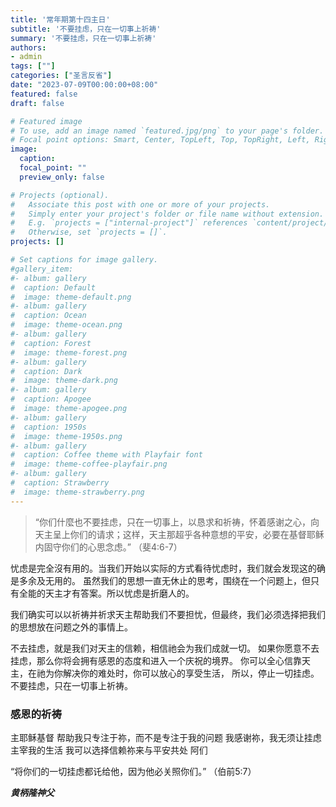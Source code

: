 ```yaml
---
title: '常年期第十四主日'
subtitle: '不要挂虑，只在一切事上祈祷'
summary: '不要挂虑，只在一切事上祈祷'
authors:
- admin
tags: [""]
categories: ["圣言反省"]
date: "2023-07-09T00:00:00+08:00"
featured: false
draft: false

# Featured image
# To use, add an image named `featured.jpg/png` to your page's folder.
# Focal point options: Smart, Center, TopLeft, Top, TopRight, Left, Right, BottomLeft, Bottom, BottomRight
image:
  caption:
  focal_point: ""
  preview_only: false

# Projects (optional).
#   Associate this post with one or more of your projects.
#   Simply enter your project's folder or file name without extension.
#   E.g. `projects = ["internal-project"]` references `content/project/deep-learning/index.md`.
#   Otherwise, set `projects = []`.
projects: []

# Set captions for image gallery.
#gallery_item:
#- album: gallery
#  caption: Default
#  image: theme-default.png
#- album: gallery
#  caption: Ocean
#  image: theme-ocean.png
#- album: gallery
#  caption: Forest
#  image: theme-forest.png
#- album: gallery
#  caption: Dark
#  image: theme-dark.png
#- album: gallery
#  caption: Apogee
#  image: theme-apogee.png
#- album: gallery
#  caption: 1950s
#  image: theme-1950s.png
#- album: gallery
#  caption: Coffee theme with Playfair font
#  image: theme-coffee-playfair.png
#- album: gallery
#  caption: Strawberry
#  image: theme-strawberry.png
---
```

> “你们什麼也不要挂虑，只在一切事上，以恳求和祈祷，怀着感谢之心，向天主呈上你们的请求；这样，天主那超乎各种意想的平安，必要在基督耶稣内固守你们的心思念虑。” （斐4:6-7）

忧虑是完全沒有用的。当我们开始以实际的方式看待忧虑时，我们就会发现这的确是多余及无用的。
虽然我们的思想一直无休止的思考，围绕在一个问题上，但只有全能的天主才有答案。所以忧虑是折磨人的。

我们确实可以以祈祷并祈求天主帮助我们不要担忧，但最终，我们必须选择把我们的思想放在问题之外的事情上。

不去挂虑，就是我们对天主的信赖，相信祂会为我们成就一切。
如果你愿意不去挂虑，那么你将会拥有感恩的态度和进入一个庆祝的境界。
你可以全心信靠天主，在祂为你解决你的难处时，你可以放心的享受生活，
所以，停止一切挂虑。
不要挂虑，只在一切事上祈祷。

### 感恩的祈祷
主耶稣基督
帮助我只专注于祢，而不是专注于我的问题
我感谢祢，我无须让挂虑主宰我的生活
我可以选择信赖祢来与平安共处
阿们

“将你们的一切挂虑都讬给他，因为他必关照你们。” （伯前5:7）

___黄柄隆神父___